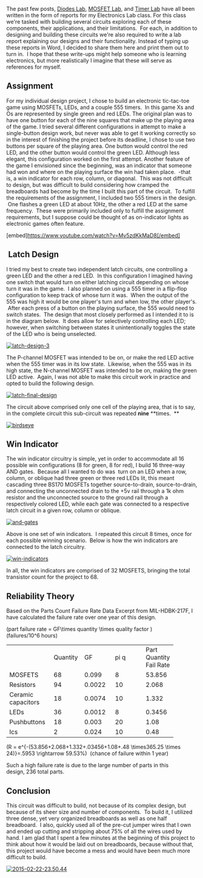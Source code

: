 
The past few posts, [Diodes Lab](http://codyalantaylor.com/archive/diodes-lab/), [MOSFET Lab](http://codyalantaylor.com/archive/mosfet-lab/), and [Timer Lab](http://codyalantaylor.com/archive/timer-comparator-lab/) have all been written in the form of reports for my Electronics Lab class. For this class we're tasked with building several circuits exploring each of these components, their applications, and their limitations.  For each, in addition to designing and building these circuits we're also required to write a lab report explaining our designs and their functionality. Instead of typing up these reports in Word, I decided to share them here and print them out to turn in.  I hope that these write-ups might help someone who is learning electronics, but more realistically I imagine that these will serve as references for myself.


## Assignment


For my individual design project, I chose to build an electronic tic-tac-toe game using MOSFETs, LEDs, and a couple 555 timers.  In this game Xs and Os are represented by single green and red LEDs. The original plan was to have one button for each of the nine squares that make up the playing area of the game. I tried several different configurations in attempt to make a single-button design work, but never was able to get it working correctly so in the interest of finishing the project before its deadline, I chose to use two buttons per square of the playing area. One button would control the red LED, and the other button would control the green LED. Although less elegant, this configuration worked on the first attempt. Another feature of the game I envisioned since the beginning, was an indicator that someone had won and where on the playing surface the win had taken place.  -that is, a win indicator for each row, column, or diagonal.  This was not difficult to design, but was difficult to build considering how cramped the breadboards had become by the time I built this part of the circuit.  To fulfill the requirements of the assignment, I included two 555 timers in the design.  One flashes a green LED at about 10Hz, the other a red LED at the same frequency.  These were primarily included only to fulfill the assignment requirements, but I suppose could be thought of as on-indicator lights as electronic games often feature.

[embed]https://www.youtube.com/watch?v=Mv5zdKkMaD8[/embed]




##  Latch Design


I tried my best to create two independent latch circuits, one controlling a green LED and the other a red LED.  In this configuration I imagined having one switch that would turn on either latching circuit depending on whose turn it was in the game.  I also planned on using a 555 timer in a flip-flop configuration to keep track of whose turn it was.  When the output of the 555 was high it would be one player's turn and when low, the other player's.  After each press of a button on the playing surface, the 555 would need to switch states.  The design that most closely performed as I intended it to is in the diagram below.  It does allow for selectively controlling each LED; however, when switching between states it unintentionally toggles the state of the LED who is being unselected.

[![latch-design-3](http://codytaylor.cc/opti/latch-design-3.jpg)](http://codytaylor.cc/opti/latch-design-3.jpg)



The P-channel MOSFET was intended to be on, or make the red LED active when the 555 timer was in its low state.  Likewise, when the 555 was in its high state, the N-channel MOSFET was intended to be on, making the green LED active.  Again, I was not able to make this circuit work in practice and opted to build the following design.

[![latch-final-design](http://codytaylor.cc/opti/latch-final-design.jpg)](http://codytaylor.cc/opti/latch-final-design.jpg)



The circuit above comprised only one cell of the playing area, that is to say, in the complete circuit this sub-circuit was repeated **nine** **times.  **

[![birdseye](http://codytaylor.cc/opti/birdseye.jpg)](http://codytaylor.cc/opti/birdseye.jpg)


## Win Indicator

The win indicator circuitry is simple, yet in order to accommodate all 16 possible win configurations (8 for green, 8 for red), I build 16 three-way AND gates.  Because all I wanted to do was  turn on an LED when a row, column, or oblique had three green or three red LEDs lit, this meant cascading three BS170 MOSFETs together source-to-drain, source-to-drain, and connecting the unconnected drain to the +5v rail through a 1k ohm resistor and the unconnected source to the ground rail through a respectively colored LED, while each gate was connected to a respective latch circuit in a given row, column or oblique.

[![and-gates](http://codytaylor.cc/opti/and-gates.jpg)](http://codytaylor.cc/opti/and-gates.jpg)



Above is one set of win indicators.  I repeated this circuit 8 times, once for each possible winning scenario.  Below is how the win indicators are connected to the latch circuitry.

[![win-indicators](http://codytaylor.cc/opti/win-indicators.jpg)](http://codytaylor.cc/opti/win-indicators.jpg)



In all, the win indicators are comprised of 32 MOSFETS, bringing the total transistor count for the project to 68.


## Reliability Theory


Based on the Parts Count Failure Rate Data Excerpt from MIL-HDBK-217F, I have calculated the failure rate over one year of this design.

\(part failure rate = GF\times quantity \times quality factor \)                       \(failures/10^6 hours\)

<table width="361" >
<tbody >
<tr >

<td width="101" >
</td>

<td width="65" >Quantity
</td>

<td width="65" >GF
</td>

<td width="65" >pi q
</td>

<td width="65" >Part Quantity Fail Rate
</td>
</tr>
<tr >

<td >MOSFETS
</td>

<td >68
</td>

<td >0.099
</td>

<td >8
</td>

<td >53.856
</td>
</tr>
<tr >

<td >Resistors
</td>

<td >94
</td>

<td >0.0022
</td>

<td >10
</td>

<td >2.068
</td>
</tr>
<tr >

<td >Ceramic capacitors
</td>

<td >18
</td>

<td >0.0074
</td>

<td >10
</td>

<td >1.332
</td>
</tr>
<tr >

<td >LEDs
</td>

<td >36
</td>

<td >0.0012
</td>

<td >8
</td>

<td >0.3456
</td>
</tr>
<tr >

<td >Pushbuttons
</td>

<td >18
</td>

<td >0.003
</td>

<td >20
</td>

<td >1.08
</td>
</tr>
<tr >

<td >Ics
</td>

<td >2
</td>

<td >0.024
</td>

<td >10
</td>

<td >0.48
</td>
</tr>
</tbody>
</table>

\(R = e^{-(53.856+2.068+1.332+.03456+1.08+.48 \times365.25 \times 24)}=.5953 \rightarrow 59.53\%\)  \(chance of failure within 1 year\)

Such a high failure rate is due to the large number of parts in this design, 236 total parts.


## Conclusion


This circuit was difficult to build, not because of its complex design, but because of its sheer size and number of components.  To build it, I utilized three dense, yet very organized breadboards as well as one half breadboard.  I also, quickly used all of the pre-cut jumper wires that I own and ended up cutting and stripping about 75% of all the wires used by hand. I am glad that I spent a few minutes at the beginning of this project to think about how it would be laid out on breadboards, because without that, this project would have become a mess and would have been much more difficult to build.

[![2015-02-22-23.50.44](hhttp://codytaylor.cc/opti/2015-02-22-23.50.44.jpg)](http://codytaylor.cc/opti/2015-02-22-23.50.44.jpg)
